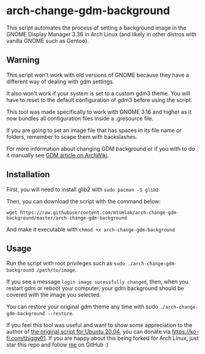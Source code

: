 # arch-change-gdm-background

This script automates the process of setting a background image in the GNOME Display Manager 3.36
in Arch Linux (and likely in other distros with vanilla GNOME such as Gentoo).

## Warning

This script won't work with old versions of GNOME because they have a different
way of dealing with gdm settings.

It also won't work if your system is set to a custom gdm3 theme. You will have to reset to the
default configuration of gdm3 before using the script.

This tool was made specifically to work with GNOME 3.16 and higher as it now bundles all
configuration files inside a .gresource file.

If you are going to set an image file that has spaces in its file name or folders, remember to
scape them with backslashes.

For more information about changing GDM background or if you with to do it manually see 
[GDM article on ArchWiki](https://wiki.archlinux.org/index.php/GDM#Log-in_screen_background_image).

## Installation

First, you will need to install glib2 with `sudo pacman -S glib2`

Then, you can download the script with the command below:
```
wget https://raw.githubusercontent.com/mtomlak/arch-change-gdm-background/master/arch-change-gdm-background
```
And make it executable with `chmod +x arch-change-gdm-background`

## Usage

Run the script with root privileges such as `sudo ./arch-change-gdm-background /path/to/image`.

If you see a message `login image sucessfully changed`, then, when you restart gdm or reboot your
computer, your gdm background should be covered with the image you selected.

You can restore your original gdm theme any time with sudo `./arch-change-gdm-background
--restore`.

If you feel this tool was useful and want to show some appreciation to the author of 
[the original script for Ubuntu 20.04](https://github.com/thiggy01/ubuntu-20.04-change-gdm-background), 
you can donate via https://ko-fi.com/thiggy01. If you are happy about this being forked for Arch
Linux, just star this repo and follow [me](https://github.com/mtomlak) on GitHub :)

